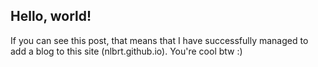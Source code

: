 ## Hello, world!
If you can see this post, that means that I have successfully managed to add a blog to this site (nlbrt.github.io).
You're cool btw :)
